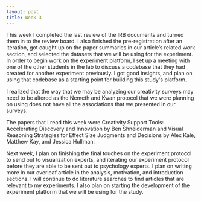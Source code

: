 ```yaml
---
layout: post
title: Week 3
---
```

This week I completed the last review of the IRB documents and turned them in to the review board. I also finished the pre-registration after an iteration, got caught up on the paper summaries in our article’s related work section, and selected the datasets that we will be using for the experiment. In order to begin work on the experiment platform, I set up a meeting with one of the other students in the lab to discuss a codebase that they had created for another experiment previously. I got good insights, and plan on using that codebase as a starting point for building this study's platform.

I realized that the way that we may be analyzing our creativity surveys may need to be altered as the Nemeth and Kwan protocol that we were planning on using does not have all the associations that we presented in our surveys.

The papers that I read this week were Creativity Support Tools: Accelerating Discovery and Innovation by Ben Shneiderman and Visual Reasoning Strategies for Effect Size Judgments and Decisions by Alex Kale, Matthew Kay, and Jessica Hullman.

Next week, I plan on finishing the final touches on the experiment protocol to send out to visualization experts, and iterating our experiment protocol before they are able to be sent out to psychology experts. I plan on writing more in our overleaf article in the analysis, motivation, and introduction sections. I will continue to do literature searches to find articles that are relevant to my experiments. I also plan on starting the development of the experiment platform that we will be using for the study.
